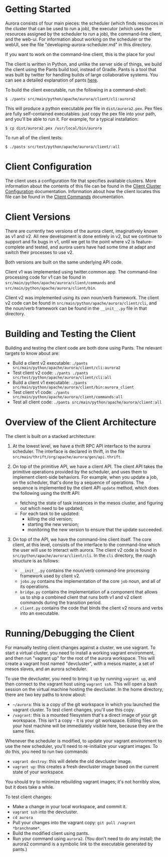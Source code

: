 Getting Started
===============

Aurora consists of four main pieces: the scheduler (which finds resources in the cluster that can be used to run a job), the executor (which uses the resources assigned by the scheduler to run a job), the command-line client, and the web-ui. For information about working on the scheduler or the webUI, see the file "developing-aurora-scheduler.md" in this directory.

If you want to work on the command-line client, this is the place for you!

The client is written in Python, and unlike the server side of things, we build the client using the Pants build tool, instead of Gradle. Pants is a tool that was built by twitter for handling builds of large collaborative systems. You can see a detailed explanation of
pants [here](http://pantsbuild.github.io/python-readme.html).

To build the client executable, run the following in a command-shell:

    $ ./pants src/main/python/apache/aurora/client/cli:aurora2

This will produce a python executable _pex_ file in `dist/aurora2.pex`. Pex files
are fully self-contained executables: just copy the pex file into your path, and you'll be able to run it. For example, for a typical installation:

    $ cp dist/aurora2.pex /usr/local/bin/aurora

To run all of the client tests:

    $ ./pasts src/test/python/apache/aurora/client/:all


Client Configuration
====================

The client uses a configuration file that specifies available clusters. More information about the
contents of this file can be found in the
[Client Cluster Configuration](/documentation/0.6.0-incubating/client-cluster-configuration/) documentation. Information about
how the client locates this file can be found in the
[Client Commands](/documentation/0.6.0-incubating/client-commands/#cluster-configuration) documentation.

Client Versions
===============

There are currently two versions of the aurora client, imaginatively known as v1 and v2. All new development is done entirely in v2, but we continue to support and fix bugs in v1, until we get to the point where v2 is feature-complete and tested, and aurora users have had some time at adapt and switch their processes to use v2.

Both versions are built on the same underlying API code.

Client v1 was implemented using twitter.common.app. The command-line processing code for v1 can be found in `src/main/python/apache/aurora/client/commands` and
`src/main/python/apache/aurora/client/bin`.

Client v2 was implemented using its own noun/verb framework. The client v2 code can be found in `src/main/python/apache/aurora/client/cli`, and the noun/verb framework can be
found in the `__init__.py` file in that directory.


Building and Testing the Client
===============================

Building and testing the client code are both done using Pants. The relevant targets to know about are:

   * Build a client v2 executable: `./pants src/main/python/apache/aurora/client/cli:aurora2`
   * Test client v2 code: `./pants ./pants src/test/python/apache/aurora/client/cli:all`
   * Build a client v1 executable: `./pants src/main/python/apache/aurora/client/bin:aurora_client`
   * Test client v1 code: `./pants src/main/python/apache/aurora/client/commands:all`
   * Test all client code: `./pants src/main/python/apache/aurora/client:all`


Overview of the Client Architecture
===================================

The client is built on a stacked architecture:

   1. At the lowest level, we have a thrift RPC API interface
    to the aurora scheduler. The interface is declared in thrift, in the file
    `src/main/thrift/org/apache/aurora/gen/api.thrift`.

  2. On top of the primitive API, we have a client API. The client API
    takes the primitive operations provided by the scheduler, and uses them
    to implement client-side behaviors. For example, when you update a job,
    on the scheduler, that's done by a sequence of operations.  The sequence is implemented
    by the client API `update` method, which does the following using the thrift API:
     * fetching the state of task instances in the mesos cluster, and figuring out which need
       to be updated;
     * For each task to be updated:
         - killing the old version;
         - starting the new version;
         - monitoring the new version to ensure that the update succeeded.
  3. On top of the API, we have the command-line client itself. The core client, at this level,
    consists of the interface to the command-line which the user will use to interact with aurora.
    The client v2 code is found in `src/python/apache/aurora/client/cli`. In the `cli` directory,
    the rough structure is as follows:
       * `__init__.py` contains the noun/verb command-line processing framework used by client v2.
       * `jobs.py` contains the implementation of the core `job` noun, and all of its operations.
       * `bridge.py` contains the implementation of a component that allows us to ship a
         combined client that runs both v1 and v2 client commands during the transition period.
       * `client.py` contains the code that binds the client v2 nouns and verbs into an executable.

Running/Debugging the Client
============================

For manually testing client changes against a cluster, we use vagrant. To start a virtual cluster,
you need to install a working vagrant environment, and then run "vagrant up" for the root of
the aurora workspace. This will create a vagrant host named "devcluster", with a mesos master,
a set of mesos slaves, and an aurora scheduler.

To use the devcluster, you need to bring it up by running `vagrant up`, and then connect to the vagrant host using `vagrant ssh`. This will open a bash session on the virtual machine hosting the devcluster. In the home directory, there are two key paths to know about:

   * `~/aurora`: this is a copy of the git workspace in which you launched the vagrant cluster.
     To test client changes, you'll use this copy.
   * `/vagrant`: this is a mounted filesystem that's a direct image of your git workspace.
     This isn't a copy - it is your git workspace. Editing files on your host machine will
     be immediately visible here, because they are the same files.

Whenever the scheduler is modified, to update your vagrant environment to use the new scheduler,
you'll need to re-initialize your vagrant images. To do this, you need to run two commands:

   * `vagrant destroy`: this will delete the old devcluster image.
   * `vagrant up`: this creates a fresh devcluster image based on the current state of your workspace.

You should try to minimize rebuilding vagrant images; it's not horribly slow, but it does take a while.

To test client changes:

   * Make a change in your local workspace, and commit it.
   * `vagrant ssh` into the devcluster.
   * `cd aurora`
   * Pull your changes into the vagrant copy: `git pull /vagrant *branchname*`.
   * Build the modified client using pants.
   * Run your command using `aurora2`. (You don't need to do any install; the aurora2 command
     is a symbolic link to the executable generated by pants.)

